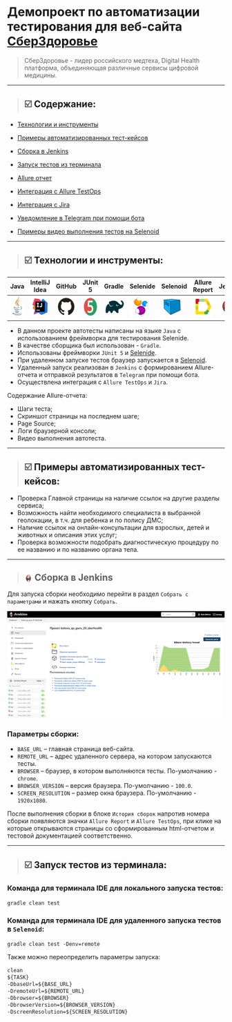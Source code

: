 # Демопроект по автоматизации тестирования для веб-сайта [СберЗдоровье](https://sberhealth.ru/)

> СберЗдоровье - лидер российского медтеха, Digital Health платформа, объединяющая различные сервисы цифровой медицины.
____

> ## :ballot_box_with_check: <a name="Содержание">**Содержание:**</a>


* <a href="#tools">Технологии и инструменты</a>

* <a href="#cases">Примеры автоматизированных тест-кейсов</a>

* <a href="#jenkins">Сборка в Jenkins</a>

* <a href="#console">Запуск тестов из терминала</a>

* <a href="#allure">Allure отчет</a>

* <a href="#allure-testops">Интеграция с Allure TestOps</a>

* <a href="#jira">Интеграция с Jira</a>

* <a href="#telegram">Уведомление в Telegram при помощи бота</a>

* <a href="#video">Примеры видео выполнения тестов на Selenoid</a>
____

<a id="tools"></a>
> ## :ballot_box_with_check: <a name="Технологии и инструменты">**Технологии и инструменты:**</a>

| Java                                                                                                     | IntelliJ  <br>  Idea                                                                                                        | GitHub                                                                                                     | JUnit 5                                                                                                           | Gradle                                                                                                     | Selenide                                                                                                         | Selenoid                                                                                                                  | Allure <br> Report                                                                                                         |  Jenkins                                                                                                        | Jira                                                                                                                                    | Telegram                                                                                                            |Allure <br> TestOps                                                                                                          
|:---------------------------------------------------------------------------------------------------------|-----------------------------------------------------------------------------------------------------------------------------|------------------------------------------------------------------------------------------------------------|-------------------------------------------------------------------------------------------------------------------|------------------------------------------------------------------------------------------------------------|------------------------------------------------------------------------------------------------------------------|---------------------------------------------------------------------------------------------------------------------------|----------------------------------------------------------------------------------------------------------------------------|-----------------------------------------------------------------------------------------------------------------|-----------------------------------------------------------------------------------------------------------------------------------------|---------------------------------------------------------------------------------------------------------------------|----------------------------------------------------------------------------------------------------------------------------------:|
| <a href="https://www.java.com/"><img src="media/logos/Java.svg" width="50" height="50"  alt="Java"/></a> | <a href="https://www.jetbrains.com/idea/"><img src="media/logos/Intellij_IDEA.svg" width="50" height="50"  alt="IDEA"/></a> | <a href="https://github.com/"><img src="media/logos/GitHub.svg" width="50" height="50"  alt="Github"/></a> | <a href="https://junit.org/junit5/"><img src="media/logos/JUnit5.svg" width="50" height="50"  alt="JUnit 5"/></a> | <a href="https://gradle.org/"><img src="media/logos/Gradle.svg" width="50" height="50"  alt="Gradle"/></a> | <a href="https://selenide.org/"><img src="media/logos/Selenide.svg" width="50" height="50"  alt="Selenide"/></a> | <a href="https://aerokube.com/selenoid/"><img src="media/logos/Selenoid.svg" width="50" height="50"  alt="Selenoid"/></a> | <a href="https://github.com/allure-framework"><img src="media/logos/Allure.svg" width="50" height="50"  alt="Allure"/></a> |<a href="https://www.jenkins.io/"><img src="media/logos/Jenkins.svg" width="50" height="50"  alt="Jenkins"/></a> | <a href="https://www.atlassian.com/software/jira/"><img src="media/logos/Jira.svg" width="50" height="50" alt="Jira" title="Jira"/></a> | <a href="https://web.telegram.org/"><img src="media/logos/Telegram.svg" width="50" height="50" alt="Telegram"/></a> |<a href="https://qameta.io/"><img src="media/logos/Allure_TO.svg" width="50" height="50" alt="Allure_TO"/></a> |

- В данном проекте автотесты написаны на языке <code>Java</code> с использованием фреймворка для тестирования Selenide. 
- В качестве сборщика был использован - <code>Gradle</code>.  
- Использованы фреймворки <code>JUnit 5</code> и [Selenide](https://selenide.org/).
- При удаленном запуске тестов браузер запускается в [Selenoid](https://aerokube.com/selenoid/).
- Удаленный запуск реализован в <code>Jenkins</code> с формированием Allure-отчета и отправкой результатов в <code>Telegram</code> при помощи бота. 
- Осуществлена интеграция с <code>Allure TestOps</code> и <code>Jira</code>.

Содержание Allure-отчета:
* Шаги теста;
* Скриншот страницы на последнем шаге;
* Page Source;
* Логи браузерной консоли;
* Видео выполнения автотеста.
____

<a id="cases"></a>
> ## :ballot_box_with_check: <a name="Примеры автоматизированных тест-кейсов">**Примеры автоматизированных тест-кейсов:**</a>

- Проверка Главной страницы на наличие ссылок на другие разделы сервиса;
- Возможность найти необходимого специалиста в выбранной геолокации, в т.ч. для ребенка и по полису ДМС;
- Наличие ссылок на онлайн-консультации для взрослых, детей и животных и описания этих услуг;
- Проверка возможности подобрать диагностическую процедуру по ее названию и по названию органа тела.
____

<a id="jenkins"></a>
> ## <img width="4%" style="vertical-align:middle" title="Jenkins" src="media/logos/Jenkins.svg"> Сборка в Jenkins

Для запуска сборки необходимо перейти в раздел <code>Собрать с параметрами</code> и нажать кнопку <code>Собрать</code>.

<p align="center">
<img title="Jenkins Build" src="media/screens/JenkinsBuild.png">
</p>

### **Параметры сборки:**

* <code>BASE_URL</code> – главная страница веб-сайта. 
* <code>REMOTE_URL</code> – адрес удаленного сервера, на котором запускаются тесты.
* <code>BROWSER</code> – браузер, в котором выполняются тесты. По-умолчанию - <code>chrome</code>.
* <code>BROWSER_VERSION</code> – версия браузера. По-умолчанию - <code>100.0</code>.
* <code>SCREEN_RESOLUTION</code> – размер окна браузера. По-умолчанию - <code>1920x1080</code>.
  
После выполнения сборки в блоке <code>История сборок</code> напротив номера сборки появляются значки <code>Allure Report</code> и <code>Allure TestOps</code>, при клике на которые открываются страницы со сформированным html-отчетом и тестовой документацией соответственно.
____

<a id="console"></a>
> ## :ballot_box_with_check: <a name="Запуск тестов из терминала">**Запуск тестов из терминала:**</a>
### Команда для терминала IDE для локального запуска тестов:
```
gradle clean test
```
### Команда для терминала IDE для удаленного запуска тестов в <code>Selenoid</code>:
```
gradle clean test -Denv=remote
```

Также можно переопределить параметры запуска:

```
clean
${TASK}
-DbaseUrl=${BASE_URL}
-DremoteUrl=${REMOTE_URL}
-Dbrowser=${BROWSER}
-DbrowserVersion=${BROWSER_VERSION}
-DscreenResolution=${SCREEN_RESOLUTION}
```
